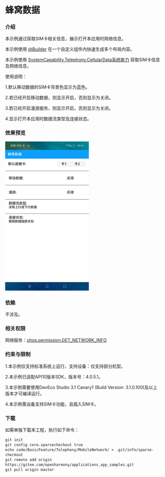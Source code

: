 # 蜂窝数据

### 介绍

本示例通过获取SIM卡相关信息，展示打开本应用时网络信息。

本示例使用 [@Builder](https://gitee.com/openharmony/docs/blob/master/zh-cn/application-dev/ui/ts-component-based-builder.md) 在一个自定义组件内快速生成多个布局内容。

本示例使用 [SystemCapability.Telephony.CellularData系统能力](https://gitee.com/openharmony/docs/blob/master/zh-cn/application-dev/reference/apis/js-apis-telephony-data.md) 获取SIM卡信息及网络信息。

使用说明：

1.默认移动数据的SIM卡背景色显示为蓝色。

2.若已经开启移动数据，则显示开启，否则显示为关闭。

3.若已经开启漫游服务，则显示开启，否则显示为关闭。

4.显示打开本应用时数据流类型及连接状态。

### 效果预览

![](screenshots/device/index.png)

### 依赖

不涉及。

### 相关权限

网络服务：[ohos.permission.GET_NETWORK_INFO](https://gitee.com/openharmony/docs/blob/master/zh-cn/application-dev/security/permission-list.md)

### 约束与限制

1.本示例仅支持标准系统上运行，支持设备：仅支持部分机型。

2.本示例已适配API10版本SDK，版本号：4.0.5.1。

3.本示例需要使用DevEco Studio 3.1 Canary1 (Build Version: 3.1.0.100)及以上版本才可编译运行。

4.本示例需设备支持SIM卡功能，且插入SIM卡。

### 下载

如需单独下载本工程，执行如下命令：
```
git init
git config core.sparsecheckout true
echo code/BasicFeature/Telephony/MobileNetwork/ > .git/info/sparse-checkout
git remote add origin https://gitee.com/openharmony/applications_app_samples.git
git pull origin master

```